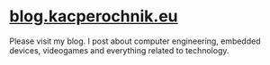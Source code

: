 # [blog.kacperochnik.eu](https://blog.kacperochnik.eu)
Please visit my blog. I post about computer engineering, embedded devices, videogames and everything related to technology.
